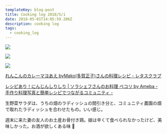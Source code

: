 ```yaml
---
templateKey: blog-post
title: Cooking log 2018/5/1
date: 2018-05-01T14:05:59.286Z
description: cooking log
tags:
  - cooking_log
---
```

![](/img/2018-05-01-19-17-13.jpeg)

![](/img/2018-05-01-19-17-29.jpeg)

![](/img/2018-05-01-19-17-44.jpeg)

[れんこんのカレーマヨあえ byMako(多賀正子)さんの料理レシピ - レタスクラブ](https://www.lettuceclub.net/recipe/dish/18917/)

[レシピあり！にんじんしりしり | ソラシェフさんのお料理 ペコリ by Ameba - 手作り料理写真と簡単レシピでつながるコミュニティ -](http://pecolly.jp/user/photos_detail/4901867)

生野菜サラダは、うちの畑のラディッシュの間引き分と、コミュニティ農園の畑で取れたラディッシュを合わせたもの。いい感じ。

週末に来た妻の友人のお土産お骨付き鶏。娘は辛くて食べられなかったけど、美味しかった。お酒が欲しくある味 🍺
